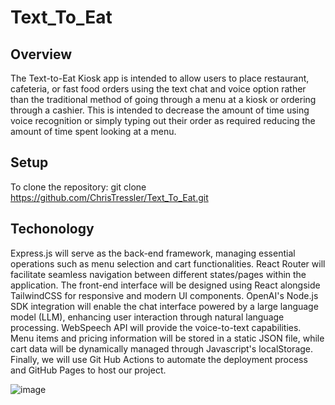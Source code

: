 # Text_To_Eat

## Overview
The Text-to-Eat Kiosk app is intended to allow users to place restaurant, cafeteria, or fast food orders using the text chat and voice option rather than the traditional method of going through a menu at a kiosk or ordering through a cashier. This is intended to decrease the amount of time using voice recognition or simply typing out their order as required reducing the amount of time spent looking at a menu.

## Setup
To clone the repository: git clone https://github.com/ChrisTressler/Text_To_Eat.git

## Techonology
Express.js will serve as the back-end framework, managing essential operations such as menu selection and cart functionalities. React Router will facilitate seamless navigation between different states/pages within the application. The front-end interface will be designed using React alongside TailwindCSS for responsive and modern UI components. OpenAI's Node.js SDK integration will enable the chat interface powered by a large language model (LLM), enhancing user interaction through natural language processing. WebSpeech API will provide the voice-to-text capabilities. Menu items and pricing information will be stored in a static JSON file, while cart data will be dynamically managed through Javascript's localStorage. Finally, we will use Git Hub Actions to automate the deployment process and GitHub Pages to host our project.

![image](https://github.com/user-attachments/assets/b0588872-3eb2-499d-87da-ab40ae7baa53)
